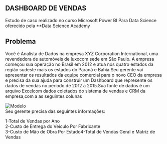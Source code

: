 ## DASHBOARD DE VENDAS
Estudo de caso realizado no curso Microsoft Power BI Para Data Science oferecido pela **Data Science Academy
<br>

## Problema

Você é Analista de Dados na empresa XYZ Corporation International, uma revendedora de automóveis de luxocom sede em São Paulo. A empresa começou sua operação no Brasil em 2012 e atua nos quatro estados da região sudeste mais os estados do Paraná e Bahia.Seu gerente vai apresentar os resultados da equipe comercial para o novo CEO da empresa e precisa da sua ajuda para construir um Dashboard que represente os dados de vendas no período de 2012 a 2015.Sua fonte de dados é um arquivo Excelcom dados coletados do sistema de vendas e CRM da empresa,com a as seguintes colunas<br>

![Modelo](https://i.ibb.co/jhXQHrm/dados1.jpg)
<br>
Seu gerente precisa das seguintes informações:<br>

1-Total de Vendas por Ano<br>
2-Custo de Entrega do Veículo Por Fabricante<br>
3-Custo de Mão de Obra Por Estado4-Total de Vendas Geral e Matriz de Vendas
